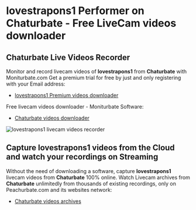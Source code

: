 # lovestrapons1 Performer on Chaturbate - Free LiveCam videos downloader

## Chaturbate Live Videos Recorder

Monitor and record livecam videos of **lovestrapons1** from **Chaturbate** with Moniturbate.com
Get a premium trial for free by just and only registering with your Email address:
* [lovestrapons1 Premium videos downloader](https://moniturbate.com/request-demo-licence-key.html)

Free livecam videos downloader - Moniturbate Software:
* [Chaturbate videos downloader](https://moniturbate.com/moniturbate-download-software.html)

![lovestrapons1 livecam videos recorder](https://peachurnet.com/templates/moniturbate-software.png)


## Capture lovestrapons1 videos from the Cloud and watch your recordings on Streaming

Without the need of downloading a software, capture **lovestrapons1** livecam videos from **Chaturbate** 100% online.
Watch Livecam archives from **Chaturbate** unlimitedly from thousands of existing recordings, only on Peachurbate.com and its websites network:
* [Chaturbate videos archives](https://peachurnet.com/)